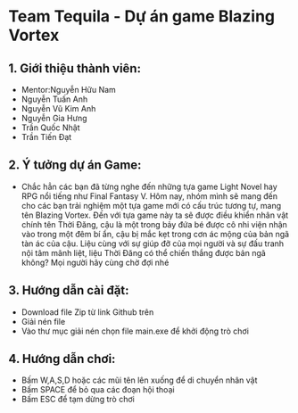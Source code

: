 # Team Tequila - Dự án game Blazing Vortex
## 1. Giới thiệu thành viên:
- Mentor:Nguyễn Hữu Nam
- Nguyễn Tuấn Anh
- Nguyễn Vũ Kim Anh
- Nguyễn Gia Hưng
- Trần Quốc Nhật
- Trần Tiến Đạt

## 2. Ý tưởng dự án Game:
- Chắc hẳn các bạn đã từng nghe đến những tựa game Light Novel hay RPG nổi tiếng như Final Fantasy V. Hôm nay, nhóm mình sẽ mang đến cho các bạn trải nghiệm một tựa game mới có cấu trúc tương tự, mang tên Blazing Vortex. Đến với tựa game này ta sẽ được điều khiển nhân vật chính tên Thời Đăng, cậu là một trong bảy đứa bé được cô nhi viện nhận vào trong một đêm bí ẩn, cậu bị mắc kẹt trong cơn ác mộng của bản ngã tàn ác của cậu. Liệu cùng với sự giúp đỡ của mọi người và sự đấu tranh nội tâm mãnh liệt, liệu Thời Đăng có thể chiến thắng được bản ngã không? Mọi người hãy cùng chờ đợi nhé

## 3. Hướng dẫn cài đặt:
- Download file Zip từ link Github trên
- Giải nén file 
- Vào thư mục giải nén chọn file main.exe để khởi động trò chơi

## 4. Hướng dẫn chơi:
- Bấm W,A,S,D hoặc các mũi tên lên xuống để di chuyển nhân vật
- Bấm SPACE để bỏ qua các đoạn hội thoại
- Bấm ESC để tạm dừng trò chơi

